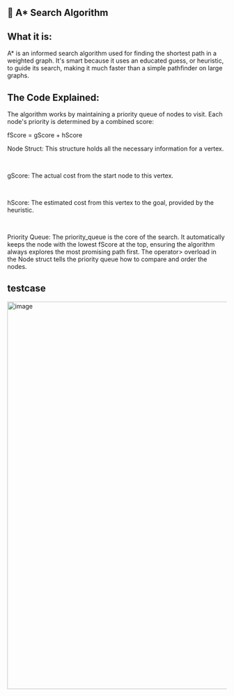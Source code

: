 🧭 A* Search Algorithm
-

What it is:
-

A* is an informed search algorithm used for finding the shortest path in a weighted graph. It's smart because it uses an educated guess, or heuristic, to guide its search, making it much faster than a simple pathfinder on large graphs.

The Code Explained:
-
The algorithm works by maintaining a priority queue of nodes to visit. Each node's priority is determined by a combined score: 

fScore = gScore + hScore



Node Struct: This structure holds all the necessary information for a vertex.

<br/>

gScore: The actual cost from the start node to this vertex.

<br/>

hScore: The estimated cost from this vertex to the goal, provided by the heuristic.

<br/>

Priority Queue: The priority_queue is the core of the search. It automatically keeps the node with the lowest fScore at the top, ensuring the algorithm always explores the most promising path first. The operator> overload in the Node struct tells the priority queue how to compare and order the nodes.

testcase
-

<img width="712" height="890" alt="image" src="https://github.com/user-attachments/assets/77e7d3d9-fa2b-4094-93bc-81add44f3053" />


